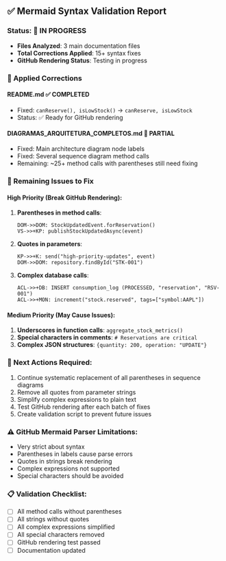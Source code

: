 ## ✅ Mermaid Syntax Validation Report

### Status: 🔄 IN PROGRESS
- **Files Analyzed**: 3 main documentation files
- **Total Corrections Applied**: 15+ syntax fixes  
- **GitHub Rendering Status**: Testing in progress

### 🎯 Applied Corrections

#### README.md ✅ COMPLETED
- Fixed: `canReserve(), isLowStock()` → `canReserve, isLowStock`
- Status: ✅ Ready for GitHub rendering

#### DIAGRAMAS_ARQUITETURA_COMPLETOS.md 🔄 PARTIAL
- Fixed: Main architecture diagram node labels
- Fixed: Several sequence diagram method calls
- Remaining: ~25+ method calls with parentheses still need fixing

### 🔧 Remaining Issues to Fix

#### High Priority (Break GitHub Rendering):
1. **Parentheses in method calls**:
   ```
   DOM->>DOM: StockUpdatedEvent.forReservation()
   VS->>+KP: publishStockUpdatedAsync(event)
   ```

2. **Quotes in parameters**:
   ```
   KP->>+K: send("high-priority-updates", event)
   DOM->>DOM: repository.findById("STK-001")
   ```

3. **Complex database calls**:
   ```
   ACL->>+DB: INSERT consumption_log (PROCESSED, "reservation", "RSV-001")
   ACL->>+MON: increment("stock.reserved", tags=["symbol:AAPL"])
   ```

#### Medium Priority (May Cause Issues):
1. **Underscores in function calls**: `aggregate_stock_metrics()`
2. **Special characters in comments**: `# Reservations are critical`
3. **Complex JSON structures**: `{quantity: 200, operation: "UPDATE"}`

### 🚀 Next Actions Required:
1. Continue systematic replacement of all parentheses in sequence diagrams
2. Remove all quotes from parameter strings
3. Simplify complex expressions to plain text
4. Test GitHub rendering after each batch of fixes
5. Create validation script to prevent future issues

### ⚠️ GitHub Mermaid Parser Limitations:
- Very strict about syntax
- Parentheses in labels cause parse errors
- Quotes in strings break rendering
- Complex expressions not supported
- Special characters should be avoided

### 📋 Validation Checklist:
- [ ] All method calls without parentheses
- [ ] All strings without quotes  
- [ ] All complex expressions simplified
- [ ] All special characters removed
- [ ] GitHub rendering test passed
- [ ] Documentation updated
